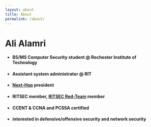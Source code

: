 ```yaml
---
layout: about
title: About
permalink: /about/
---
```


# Ali Alamri

* #### BS/MS Computer Security student @ Rochester Institute of Technology
* #### Assistant system administrator @ RIT
* #### [Next-Hop](http://nexthop.network/) president
* #### RITSEC member, [RITSEC Red-Team](https://github.com/RITRedteam) member
* #### CCENT & CCNA and PCSSA certified
* #### interested in defensive/offensive security and network security 
